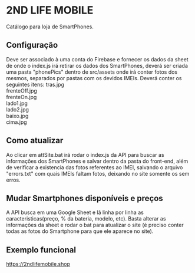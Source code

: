 # 2ND LIFE MOBILE
Catálogo para loja de SmartPhones.

## Configuração
Deve ser associado à uma conta do Firebase e fornecer os dados da sheet de onde o index.js irá retirar os dados dos SmartPhones, deverá ser criada uma pasta  "phonePics" dentro de src/assets onde irá conter fotos dos mesmos, separados por pastas com os devidos IMEIs.
Deverá conter os seguintes itens:
tras.jpg  
frenteOff.jpg  
frenteOn.jpg  
lado1.jpg  
lado2.jpg  
baixo.jpg  
cima.jpg  

## Como atualizar
Ao clicar em attSite.bat irá rodar o index.js da API para buscar as informações dos SmartPhones e salvar dentro da pasta do front-end, além de verificar a existencia das fotos referentes ao IMEI, salvando o arquivo "errors.txt" com quais IMEIs faltam fotos, deixando no site somente os sem erros.

## Mudar Smartphones disponíveis e preços
A API busca em uma Google Sheet e lâ linha por linha as caracteristicas(preço, % da bateria, modelo, etc). Basta alterar as informações da sheet e rodar o bat para atualizar o site (é preciso conter todas as fotos do Smartphone para que ele aparece no site).

## Exemplo funcional
https://2ndlifemobile.shop



